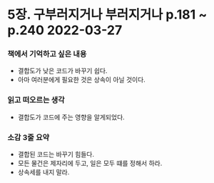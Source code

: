 # 5장. 구부러지거나 부러지거나 p.181 ~ p.240 2022-03-27
### 책에서 기억하고 싶은 내용
- 결합도가 낮은 코드가 바꾸기 쉽다.
- 아마 여러분에게 필요한 것은 상속이 아닐 것이다.

### 읽고 떠오르는 생각
- 결합도가 코드에 주는 영향을 알게되었다.

### 소감 3줄 요약
- 결합된 코드는 바꾸기 힘들다.
- 모든 물건은 제자리에 두고, 일은 모두 떄를 정해서 하라.
- 상속세를 내지 말라.
